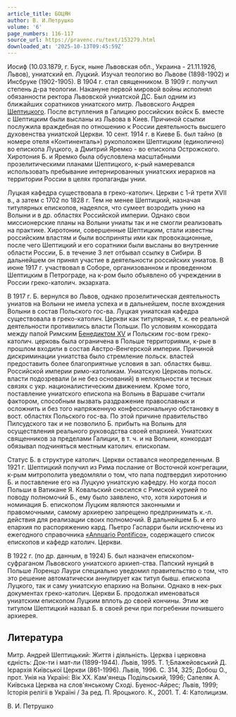 ```yaml
---
article_title: БОЦЯН
author: В. И.Петрушко
volume: '6'
page_numbers: 116-117
source_url: https://pravenc.ru/text/153279.html
downloaded_at: '2025-10-13T09:45:59Z'
---
```


Иосиф (10.03.1879, г. Буск, ныне Львовская обл., Украина - 21.11.1926, Львов), униатский еп. Луцкий. Изучал теологию во Львове (1898-1902) и Инсбруке (1902-1905). В 1904 г. стал священником. В 1909 г. получил степень д-ра теологии. Накануне первой мировой войны исполнял обязанности ректора Львовской униатской ДС. Был одним из ближайших соратников униатского митр. Львовского Андрея [Шептицкого](https://pravenc.ru/text/Шептицкого.html). После вступления в Галицию российских войск Б. вместе с Шептицким были высланы из Львова в Киев. Причиной ссылки послужила враждебная по отношению к России деятельность высшего духовенства униатской Церкви. 10 сент. 1914 г. в Киеве Б. был тайно (в номере отеля «Континенталь») рукоположен Шептицким (единолично) во епископа Луцкого, а Дмитрий Яремко - во епископа Острожского. Хиротония Б. и Яремко была обусловлена масштабными прозелитическими планами Шептицкого, к-рый намеревался использовать пребывание интернированных униатских иерархов на территории России в целях пропаганды унии.

Луцкая кафедра существовала в греко-католич. Церкви с 1-й трети XVII в., а затем с 1702 по 1828 г. Тем не менее Шептицкий, назначая титулярных епископов, надеялся, что сумеет возродить унию на Волыни и в др. областях Российской империи. Однако свои миссионерские планы на Волыни униаты так и не смогли реализовать на практике. Хиротонии, совершенные Шептицким, стали известны российским властям и были восприняты ими как провокационные, после чего Шептицкий и его соратники были высланы во внутренние области России, Б. в течение 3 лет отбывал ссылку в Сибири. В дальнейшем он принял участие в деятельности российских униатов. В июне 1917 г. участвовал в Соборе, организованном и проведенном Шептицким в Петрограде, на к-ром было объявлено об учреждении в России греко-католич. экзархата.

В 1917 г. Б. вернулся во Львов, однако прозелитическая деятельность униатов на Волыни не имела успеха и в дальнейшем, после вхождения Волыни в состав Польского гос-ва. Луцкая униатская кафедра существовала в греко-католич. Церкви как титулярная, т. к. ее реальной деятельности противились власти Польши. По условиям конкордата между папой Римским [Бенедиктом XV](<https://pravenc.ru/text/Бенедиктом XV.html>) и Польским гос-вом греко-католич. церковь была ограничена в Польше территориями, к-рые в прошлом входили в состав Австро-Венгерской империи. Причиной дискриминации униатства было стремление польск. властей предоставить более благоприятные условия в зап. областях бывш. Российской империи римо-католикам. Униатскую Церковь польск. власти подозревали (и не без оснований) в нелояльности и тесных связях с укр. националистическим движением. Кроме того, поставление униатского епископа на Волынь в Варшаве считали фактором, способным вызвать раздражение православных и осложнить и без того напряженную конфессиональную обстановку в вост. областях Польского гос-ва. По этой причине правительство Пилсудского так и не позволило Б. прибыть на Волынь для осуществления реального руководства своей епархией. Униатских священников за пределами Галиции, в т. ч. и на Волыни, конкордат обязывал подчиняться местным католич. епископам.

Статус Б. в структуре католич. Церкви оставался неопределенным. В 1921 г. Шептицкий получил из Рима послание от Восточной конгрегации, к-рым митрополита уведомляли о том, что папа подтвердил хиротонию Б. и поставление его на Луцкую униатскую кафедру. Но когда посол Польши в Ватикане Я. Ковальский сносился с Римской курией по поводу полномочий Б., ему было заявлено, что, хотя хиротония и номинация Б. епископом Луцким являются законными и правомочными, самому архиерею запрещено предпринимать к.-л. действия для реализации своих полномочий. В дальнейшем Б. и его епархия по распоряжению кард. Пьетро Гаспарри были исключены из ежегодного справочника [«Annuario Pontifico»](<https://pravenc.ru/text/ Annuario Pontifico .html>), содержащего список епископов и кафедр католич. Церкви.

В 1922 г. (по др. данным, в 1924) Б. был назначен епископом-суфраганом Львовского униатского архиеп-ства. Папский нунций в Польше Лоренцо Лаури специально уведомил правительство о том, что это решение автоматически аннулирует как титул бывш. епископа Луцкого, так и саму униатскую епархию на Волыни. Однако в нек-рых документах греко-католич. Церкви Б. продолжал именоваться униатским епископом Луцким вплоть до своей кончины. Этим же титулом Шептицкий назвал Б. в своей речи при погребении почившего архиерея.

## Литература

Митр. Андрей Шептицький: Життя i дiяльнiсть. Церква i церковна єднiсть: Док-ти i мат-ли (1899-1944). Львiв, 1995. Т. 1;Блажейовський Д. Iєрархiя Киïвськоï Церкви (861-1996). Львiв, 1996. С. 314, 325; Добош О., прот. Унiя на Украïнi: Вiк ХХ. Кам'янець Подiльський, 1996; Сапеляк А. Киïвська Церква на слов'янському Сходi. Буенос-Айрес; Львiв, 1999; Icторiя релiгii в Украïнi / За ред. П. Яроцького. К., 2001. Т. 4: Католицизм.

В. И.  Петрушко
